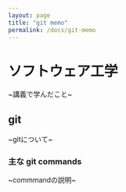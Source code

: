```yaml
---
layout: page
title: "git memo"
permalink: /docs/git-memo
---
```


# ソフトウェア工学

~講義で学んだこと~

## git

~gitについて~

### 主な git commands

~commmandの説明~